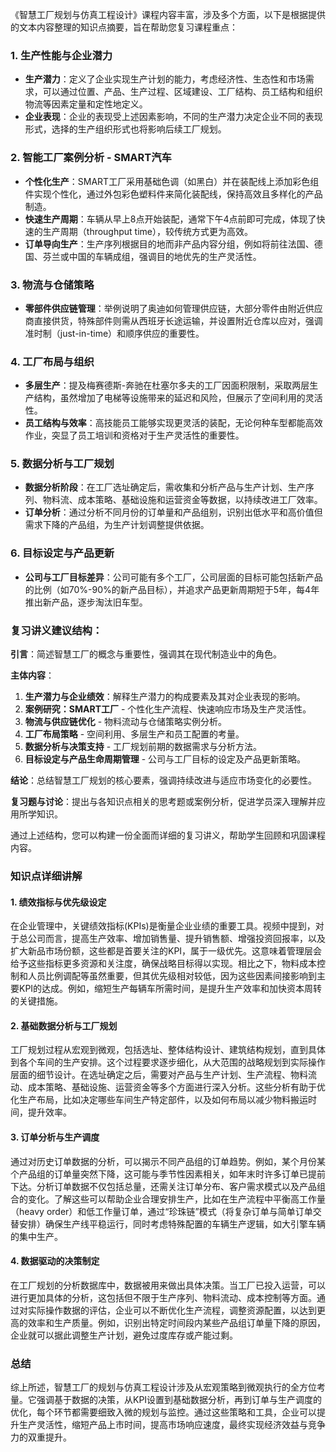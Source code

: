《智慧工厂规划与仿真工程设计》课程内容丰富，涉及多个方面，以下是根据提供的文本内容整理的知识点摘要，旨在帮助您复习课程重点：

### 1. 生产性能与企业潜力

- **生产潜力**：定义了企业实现生产计划的能力，考虑经济性、生态性和市场需求，可以通过位置、产品、生产过程、区域建设、工厂结构、员工结构和组织物流等因素定量和定性地定义。
- **企业表现**：企业的表现受上述因素影响，不同的生产潜力决定企业不同的表现形式，选择的生产组织形式也将影响后续工厂规划。

### 2. 智能工厂案例分析 - SMART汽车

- **个性化生产**：SMART工厂采用基础色调（如黑白）并在装配线上添加彩色组件实现个性化，通过外包彩色塑料件来简化装配线，保持高效且多样化的产品制造。
- **快速生产周期**：车辆从早上8点开始装配，通常下午4点前即可完成，体现了快速的生产周期（throughput time），较传统方式更为高效。
- **订单导向生产**：生产序列根据目的地而非产品内容分组，例如将前往法国、德国、芬兰或中国的车辆成组，强调目的地优先的生产灵活性。

### 3. 物流与仓储策略

- **零部件供应链管理**：举例说明了奥迪如何管理供应链，大部分零件由附近供应商直接供货，特殊部件则需从西班牙长途运输，并设置附近仓库以应对，强调准时制（just-in-time）和顺序供应的重要性。

### 4. 工厂布局与组织

- **多层生产**：提及梅赛德斯-奔驰在杜塞尔多夫的工厂因面积限制，采取两层生产结构，虽然增加了电梯等设施带来的延迟和风险，但展示了空间利用的灵活性。
- **员工结构与效率**：高技能员工能够实现更灵活的装配，无论何种车型都能高效作业，突显了员工培训和资格对于生产灵活性的重要性。

### 5. 数据分析与工厂规划

- **数据分析阶段**：在工厂选址确定后，需收集和分析产品与生产计划、生产序列、物料流、成本策略、基础设施和运营资金等数据，以持续改进工厂效率。
- **订单分析**：通过分析不同月份的订单量和产品组别，识别出低水平和高价值但需求下降的产品组，为生产计划调整提供依据。

### 6. 目标设定与产品更新

- **公司与工厂目标差异**：公司可能有多个工厂，公司层面的目标可能包括新产品的比例（如70%-90%的新产品目标），并追求产品更新周期短于5年，每4年推出新产品，逐步淘汰旧车型。

### 复习讲义建议结构：

**引言**：简述智慧工厂的概念与重要性，强调其在现代制造业中的角色。

**主体内容**：

1. **生产潜力与企业绩效**：解释生产潜力的构成要素及其对企业表现的影响。
2. **案例研究：SMART工厂** - 个性化生产流程、快速响应市场及生产灵活性。
3. **物流与供应链优化** - 物料流动与仓储策略实例分析。
4. **工厂布局策略** - 空间利用、多层生产和员工配置的考量。
5. **数据分析与决策支持** - 工厂规划前期的数据需求与分析方法。
6. **目标设定与产品生命周期管理** - 公司与工厂目标的设定及产品更新策略。

**结论**：总结智慧工厂规划的核心要素，强调持续改进与适应市场变化的必要性。

**复习题与讨论**：提出与各知识点相关的思考题或案例分析，促进学员深入理解并应用所学知识。

通过上述结构，您可以构建一份全面而详细的复习讲义，帮助学生回顾和巩固课程内容。

### 知识点详细讲解

#### 1. 绩效指标与优先级设定

在企业管理中，关键绩效指标(KPIs)是衡量企业业绩的重要工具。视频中提到，对于总公司而言，提高生产效率、增加销售量、提升销售额、增强投资回报率，以及扩大新品市场份额，这些都是首要关注的KPI，属于一级优先。这意味着管理层会给予这些指标更多资源和关注度，确保战略目标得以实现。相比之下，物料成本控制和人员比例调配等虽然重要，但其优先级相对较低，因为这些因素间接影响到主要KPI的达成。例如，缩短生产每辆车所需时间，是提升生产效率和加快资本周转的关键措施。

#### 2. 基础数据分析与工厂规划

工厂规划过程从宏观到微观，包括选址、整体结构设计、建筑结构规划，直到具体到各个车间的生产安排。这个过程要求逐步细化，从大范围的战略规划到实际操作层面的细节设计。在选址确定之后，需要对产品与生产计划、生产流程、物料流动、成本策略、基础设施、运营资金等多个方面进行深入分析。这些分析有助于优化生产布局，比如决定哪些车间生产特定部件，以及如何布局以减少物料搬运时间，提升效率。

#### 3. 订单分析与生产调度

通过对历史订单数据的分析，可以揭示不同产品组的订单趋势。例如，某个月份某个产品组的订单量突然下降，这可能与季节性因素相关，如年末时许多订单已提前下达。分析订单数据不仅包括总量，还需关注订单分布、客户需求模式以及产品组合的变化。了解这些可以帮助企业合理安排生产，比如在生产流程中平衡高工作量（heavy order）和低工作量订单，通过“珍珠链”模式（将复杂订单与简单订单交替安排）确保生产线平稳运行，同时考虑特殊配置的车辆生产逻辑，如大引擎车辆的集中生产。

#### 4. 数据驱动的决策制定

在工厂规划的分析数据库中，数据被用来做出具体决策。当工厂已投入运营，可以进行更加具体的分析，这包括但不限于生产序列、物料流动、成本控制等方面。通过对实际操作数据的评估，企业可以不断优化生产流程，调整资源配置，以达到更高的效率和生产质量。例如，识别出特定时间段内某些产品组订单量下降的原因，企业就可以据此调整生产计划，避免过度库存或产能过剩。

### 总结

综上所述，智慧工厂的规划与仿真工程设计涉及从宏观策略到微观执行的全方位考量。它强调基于数据的决策，从KPI设置到基础数据分析，再到订单与生产调度的优化，每个环节都需要细致入微的规划与监控。通过这些策略和工具，企业可以提升生产灵活性，缩短产品上市时间，提高市场响应速度，最终实现经济效益与竞争力的双重提升。
